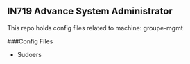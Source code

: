 ## IN719 Advance System Administrator

This repo holds config files related to machine: groupe-mgmt

###Config Files

- Sudoers

